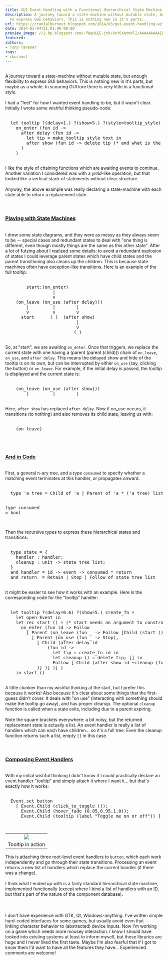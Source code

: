 ```yaml
---
title: GUI Event Handling with a Functional Hierarchical State Machine
description: A journey toward a state-machine without mutable state, but enough flexibility
  to express GUI behaviors. This is nothing new in it's parts...
url: https://cranialburnout.blogspot.com/2014/03/gui-event-handling-with-functional.html
date: 2014-03-04T21:01:00-00:00
preview_image: //2.bp.blogspot.com/-fQqHiEE-jtk/UxY6XetmVlI/AAAAAAAAAEE/kaRH8asimSk/w1200-h630-p-k-no-nu/ttip.png
featured:
authors:
- Tony Tavener
tags:
- cburnout
---
```


<div dir="ltr" style="text-align: left;" trbidi="on">
<br/>
A journey toward a state-machine without mutable state, but enough flexibility to express GUI behaviors. This is nothing new in it's parts, but maybe as a whole. In scouring GUI lore there is very little in a functional style.<br/>
<br/>
I had a &quot;feel&quot; for how I wanted event handling to be, but it wasn't clear. Initially I wrote some wishful thinking pseudo-code:<br/>
<br/>
<pre>  <span class="Keyword">let</span> tooltip <span class="Label">?</span><span class="Delimiter">(</span><span class="Identifier">delay</span><span class="Keyword">=</span><span class="Float">1</span>.<span class="Delimiter">)</span> <span class="Label">?</span><span class="Delimiter">(</span><span class="Identifier">show</span><span class="Keyword">=</span><span class="Float">5</span>.<span class="Delimiter">)</span> <span class="Label">?</span><span class="Delimiter">(</span><span class="Identifier">style</span><span class="Keyword">=</span>tooltip_style<span class="Delimiter">)</span> text <span class="Keyword">=</span>
    on_enter <span class="Delimiter">(</span><span class="Keyword">fun</span> id <span class="Function">-&gt;</span>
      after delay <span class="Delimiter">(</span><span class="Keyword">fun</span> id <span class="Function">-&gt;</span>
        <span class="Keyword">let</span> tip <span class="Keyword">=</span> make_tooltip style text <span class="Keyword">in</span>
        after show <span class="Delimiter">(</span><span class="Keyword">fun</span> id <span class="Function">-&gt;</span> delete tip <span class="Comment">(* and what is the active state now? *)</span><span class="Delimiter">)</span>
      <span class="Delimiter">)</span>
    <span class="Delimiter">)</span>
</pre>
<br/>
I like the style of chaining functions which are awaiting events to continue. Another variation I considered was with a <i>yield</i>-like operation, but that looked like a vertical stack of statements without clear structure.<br/>
<br/>
Anyway, the above example was really declaring a state-machine with each state able to return a replacement state.<br/>
<br/>
<br/>
<h3 style="text-align: left;">
<u>Playing with State Machines</u></h3>
<br/>
I drew some state diagrams, and they were as messy as they always seem to be -- special cases and redundant states to deal with &quot;one thing is different, even though mostly things are the same as this other state&quot;. After a lot of futzing about I realized some details: to avoid a redundant explosion of states I could leverage parent states which have child states and the parent transitioning also cleans up the children. This is because state machines often have exception-like transitions. Here is an example of the full tooltip:<br/>
<br/>
<pre>        start:(on_enter)
                  |
                  v
    (on_leave (on_use (after delay)))
        |         |        |
        v         v        v
      start      ( )  (after show)
                           |
                           v
                          ( )
</pre>
<br/>
So, at &quot;start&quot;, we are awaiting <code>on_enter</code>. Once that triggers, we replace the current state with one having a (parent (parent (child))) chain of <code>on_leave</code>, <code>on_use</code>, and <code>after delay</code>. This means the delayed show and hide of the tooltip is on its own, but can be interrupted by either <code>on_use</code> (say, clicking the button) or <code>on_leave</code>. For example, if the initial delay is passed, the tooltip is displayed and the current state is:<br/>
<br/>
<pre>    (on_leave (on_use (after show)))
        |         |        |
</pre>
<br/>
Here, <code>after show</code> has replaced <code>after delay</code>. Now if on_use occurs, it transitions (to nothing) and also removes its child state, leaving us with:<br/>
<br/>
<pre>    (on_leave)
</pre>
<br/>
<br/>
<h3 style="text-align: left;">
<u>And in Code</u></h3>
<br/>
First, a general n-ary tree, and a type <code>consumed</code> to specify whether a matching event terminates at this handler, or propagates onward.<br/>
<br/>
<pre>  <span class="Keyword">type</span> 'a tree <span class="Keyword">=</span> <span class="Constant">Child</span> <span class="Keyword">of</span> 'a <span class="Operator">|</span> <span class="Constant">Parent</span> <span class="Keyword">of</span> 'a <span class="Operator">*</span> <span class="Delimiter">(</span>'a tree<span class="Delimiter">)</span> <span class="Type">list</span>

  <span class="Keyword">type</span> consumed <span class="Keyword">=</span> <span class="Type">bool</span>
</pre>
<br/>
Then the recursive types to express these hierarchical states and transitions:<br/>
<br/>
<pre>  <span class="Keyword">type</span> state <span class="Keyword">=</span> <span class="Structure">{</span>
    handler : handler<span class="Keyword">;</span>
    cleanup : <span class="Type">unit</span> <span class="Function">-&gt;</span> state tree <span class="Type">list</span><span class="Keyword">;</span>
  <span class="Structure">}</span>
  <span class="Keyword">and</span> handler <span class="Keyword">=</span> id <span class="Function">-&gt;</span> event <span class="Function">-&gt;</span> consumed <span class="Operator">*</span> return
  <span class="Keyword">and</span> return  <span class="Keyword">=</span> <span class="Constant">Retain</span> <span class="Operator">|</span> <span class="Constant">Stop</span> <span class="Operator">|</span> <span class="Constant">Follow</span> <span class="Keyword">of</span> state tree <span class="Type">list</span>
</pre>
<br/>
It might be easier to see how it works with an example. Here is the corresponding code for the &quot;tooltip&quot; handler:<br/>
<br/>
<pre>  <span class="Keyword">let</span> tooltip <span class="Label">?</span><span class="Delimiter">(</span><span class="Identifier">delay</span><span class="Keyword">=</span><span class="Float">0.6</span><span class="Delimiter">)</span> <span class="Label">?</span><span class="Delimiter">(</span><span class="Identifier">show</span><span class="Keyword">=</span><span class="Float">5</span>.<span class="Delimiter">)</span> create_fn <span class="Keyword">=</span>
    <span class="Keyword">let</span> <span class="Keyword">open</span> <span class="Include">Event</span> <span class="Keyword">in</span>
    <span class="Keyword">let</span> <span class="Keyword">rec</span> start <span class="Constant">()</span> <span class="Keyword">=</span> <span class="Comment">(* start needs an argument to constrain recursion *)</span>
      on_enter <span class="Delimiter">(</span><span class="Keyword">fun</span> id <span class="Function">-&gt;</span> <span class="Constant">Follow</span>
        <span class="Type">[</span> <span class="Constant">Parent</span> <span class="Delimiter">(</span>on_leave <span class="Delimiter">(</span><span class="Keyword">fun</span> <span class="Constant">_</span> <span class="Function">-&gt;</span> <span class="Constant">Follow</span> <span class="Type">[</span><span class="Constant">Child</span> <span class="Delimiter">(</span>start <span class="Constant">()</span><span class="Delimiter">)</span><span class="Type">]</span><span class="Delimiter">)</span>,
          <span class="Type">[</span> <span class="Constant">Parent</span> <span class="Delimiter">(</span>on_use <span class="Delimiter">(</span><span class="Keyword">fun</span> <span class="Constant">_</span> <span class="Function">-&gt;</span> <span class="Constant">Stop</span><span class="Delimiter">)</span>,
            <span class="Type">[</span> <span class="Constant">Child</span> <span class="Delimiter">(</span>after delay id
                <span class="Delimiter">(</span><span class="Keyword">fun</span> id <span class="Function">-&gt;</span>
                  <span class="Keyword">let</span> tip <span class="Keyword">=</span> create_fn id <span class="Keyword">in</span>
                  <span class="Keyword">let</span> cleanup <span class="Constant">()</span> <span class="Keyword">=</span> delete tip<span class="Keyword">;</span> <span class="Constant">[]</span> <span class="Keyword">in</span>
                  <span class="Constant">Follow</span> <span class="Type">[</span> <span class="Constant">Child</span> <span class="Delimiter">(</span>after show id <span class="Label">~</span><span class="Identifier">cleanup</span> <span class="Delimiter">(</span><span class="Keyword">fun</span> <span class="Constant">_</span> <span class="Function">-&gt;</span> <span class="Constant">Stop</span><span class="Delimiter">))</span> <span class="Type">]</span> <span class="Delimiter">)</span>
            <span class="Delimiter">)</span><span class="Type">]</span> <span class="Delimiter">)</span><span class="Type">]</span> <span class="Delimiter">)</span><span class="Type">]</span> <span class="Delimiter">)</span>
    <span class="Keyword">in</span> start <span class="Constant">()</span>
</pre>
<br/>
A little clunkier than my wishful thinking at the start, but I prefer this because it works! Also because it's clear about some things that the first-guess didn't cover. It deals with &quot;on use&quot; (interacting with something should make the tooltip go away), and has proper cleanup. The optional <code>cleanup</code> function is called when a state exits, including due to a parent expiring.<br/>
<br/>
Note the square brackets everywhere: a bit noisy, but the returned replacement state is actually a list. An event handler is really a list of handlers which can each have children... so it's a full tree. Even the cleanup function returns such a list, empty <code><span class="Constant">[]</span></code> in this case.<br/>
<br/>
<br/>
<h3 style="text-align: left;">
<u>Composing Event Handlers</u></h3>
<br/>
With my initial wishful thinking I didn't know if I could practically declare an event handler &quot;tooltip&quot; and simply attach it where I want it... but that's exactly how it works:<br/>
<br/>
<pre>  <span class="Include">Event</span>.set button
    <span class="Type">[</span> <span class="Include">Event</span>.<span class="Constant">Child</span> <span class="Delimiter">(</span>click_to_toggle <span class="Constant">()</span><span class="Delimiter">)</span><span class="Keyword">;</span>
      <span class="Include">Event</span>.<span class="Constant">Child</span> <span class="Delimiter">(</span>hover_fade <span class="Delimiter">(</span><span class="Float">0.85</span>,<span class="Float">0.95</span>,<span class="Float">1.0</span><span class="Delimiter">))</span><span class="Keyword">;</span>
      <span class="Include">Event</span>.<span class="Constant">Child</span> <span class="Delimiter">(</span>tooltip <span class="Delimiter">(</span>label <span class="String">&quot;Toggle me on or off&quot;</span><span class="Delimiter">))</span> <span class="Type">]</span>
</pre>
<br/>
<table cellpadding="0" cellspacing="0" class="tr-caption-container" style="float: left; margin-right: 1em; text-align: left;"><tbody>
<tr><td style="text-align: center;"><a href="http://2.bp.blogspot.com/-fQqHiEE-jtk/UxY6XetmVlI/AAAAAAAAAEE/kaRH8asimSk/s1600/ttip.png" imageanchor="1" style="clear: left; margin-bottom: 1em; margin-left: auto; margin-right: auto;"><img src="http://2.bp.blogspot.com/-fQqHiEE-jtk/UxY6XetmVlI/AAAAAAAAAEE/kaRH8asimSk/s1600/ttip.png" border="0"/></a></td></tr>
<tr><td class="tr-caption" style="text-align: center;">Tooltip in action</td></tr>
</tbody></table>
This is attaching three root-level event handlers to <code>button</code>, which each work independently and go through their state transitions. Processing an event returns a new list of handlers which replace the current handler (if there was a change).<br/>
<br/>
I think what I ended up with is a fairly standard hierarchical state machine, implemented functionally (except where I bind a list of handlers with an ID, but that's part of the nature of the component database).<br/>
<br/>
<br/>
<br/>
I don't have experience with GTK, Qt, Windows-anything. I've written simple hard-coded interfaces for some games, but usually avoid even that -- linking character behavior to (abstracted) device inputs. Now I'm working on a game which needs more mousey interaction. I know I should have looked into existing systems at least to inform myself, but those libraries are huge and I never liked the first taste. Maybe I'm also fearful that if I got to know them I'd want to have all the features they have... Experienced comments are welcome!<br/>
<br/></div>

